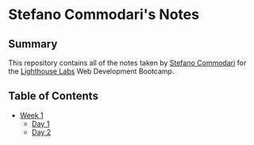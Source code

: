 # Stefano Commodari's Notes
## Summary 

This repository contains all of the notes taken by [Stefano Commodari](https://github.com/Stef50S) for the [Lighthouse Labs](https://www.lighthouselabs.ca/) Web Development Bootcamp.

## Table of Contents

* [Week 1](/Week_1)
  * [Day 1](/Week_1/Day_1)
  * [Day 2](/Week_1/Day_2)